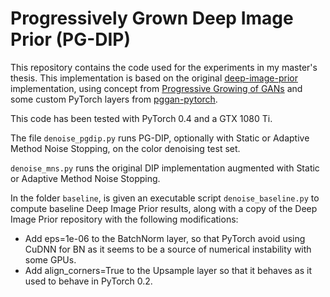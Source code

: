 # Progressively Grown Deep Image Prior (PG-DIP)

This repository contains the code used for the experiments in my master's thesis. This implementation is based on the original [deep-image-prior](http://github.com/DmitryUlyanov/deep-image-prior) implementation, using concept from [Progressive Growing of GANs](https://arxiv.org/abs/1710.10196) and some custom PyTorch layers from [pggan-pytorch](https://github.com/nashory/pggan-pytorch/).

This code has been tested with PyTorch 0.4 and a GTX 1080 Ti.

The file `denoise_pgdip.py` runs PG-DIP, optionally with Static or Adaptive Method Noise Stopping, on the color denoising test set.

`denoise_mns.py` runs the original DIP implementation augmented with Static or Adaptive Method Noise Stopping.

In the folder `baseline`, is given an executable script `denoise_baseline.py` to compute baseline Deep
Image Prior results, along with a copy of the Deep Image Prior repository with the following modifications:

-  Add eps=1e-06 to the BatchNorm layer, so that PyTorch avoid using CuDNN for BN as it seems to be a source of numerical instability with some GPUs.
-  Add align_corners=True to the Upsample layer so that it behaves as it used to behave in PyTorch 0.2.
